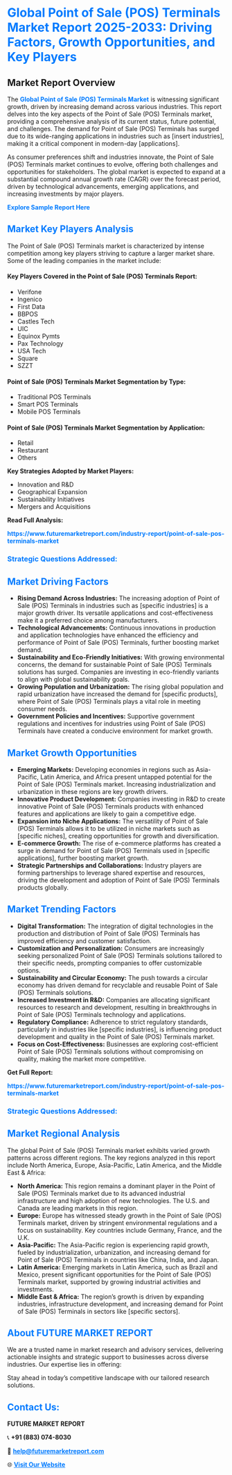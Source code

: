 <h1 style="color: #007BFF;">Global Point of Sale (POS) Terminals Market Report 2025-2033: Driving Factors, Growth Opportunities, and Key Players</h1>

<section id="overview">
<h2>Market Report Overview</h2>
<p>The <a href="https://www.futuremarketreport.com/industry-report/point-of-sale-pos-terminals-market" style="color: #007BFF; text-decoration: none;"><strong>Global Point of Sale (POS) Terminals Market</strong></a> is witnessing significant growth, driven by increasing demand across various industries. This report delves into the key aspects of the Point of Sale (POS) Terminals market, providing a comprehensive analysis of its current status, future potential, and challenges. The demand for Point of Sale (POS) Terminals has surged due to its wide-ranging applications in industries such as [insert industries], making it a critical component in modern-day [applications].</p>
<p>As consumer preferences shift and industries innovate, the Point of Sale (POS) Terminals market continues to evolve, offering both challenges and opportunities for stakeholders. The global market is expected to expand at a substantial compound annual growth rate (CAGR) over the forecast period, driven by technological advancements, emerging applications, and increasing investments by major players.</p>
</section>

<section id="overview">
<p><a href="https://www.futuremarketreport.com/request-sample/reportId=28593" style="color: #007BFF; text-decoration: none;"><strong>Explore Sample Report Here</strong></a></p>
</section>

<section id="key-players">
<h2 style="color: #007BFF;">Market Key Players Analysis</h2>
<p>The Point of Sale (POS) Terminals market is characterized by intense competition among key players striving to capture a larger market share. Some of the leading companies in the market include:</p>
<h4>Key Players Covered in the Point of Sale (POS) Terminals Report:</h4>
<ul><li>Verifone</li><li>Ingenico</li><li>First Data</li><li>BBPOS</li><li>Castles Tech</li><li>UIC</li><li>Equinox Pymts</li><li>Pax Technology</li><li>USA Tech</li><li>Square</li><li>SZZT</li></ul>
<h4>Point of Sale (POS) Terminals Market Segmentation by Type:</h4>
<ul><li>Traditional POS Terminals</li><li>Smart POS Terminals</li><li>Mobile POS Terminals</li></ul>

<h4>Point of Sale (POS) Terminals Market Segmentation by Application:</h4>
<ul><li>Retail</li><li>Restaurant</li><li>Others</li></ul>
<p><strong>Key Strategies Adopted by Market Players:</strong></p>
<ul>
<li>Innovation and R&D</li>
<li>Geographical Expansion</li>
<li>Sustainability Initiatives</li>
<li>Mergers and Acquisitions</li>
</ul>
</section>

<section>
<p><strong>Read Full Analysis: </strong></p><a href="https://www.futuremarketreport.com/industry-report/point-of-sale-pos-terminals-market" style="color: #007BFF; text-decoration: none;"><strong>https://www.futuremarketreport.com/industry-report/point-of-sale-pos-terminals-market</strong></a>
<h3 style="color: #007BFF;">Strategic Questions Addressed:</h3>
</section>

<section id="driving-factors">
<h2 style="color: #007BFF;">Market Driving Factors</h2>
<ul>
<li><strong>Rising Demand Across Industries:</strong> The increasing adoption of Point of Sale (POS) Terminals in industries such as [specific industries] is a major growth driver. Its versatile applications and cost-effectiveness make it a preferred choice among manufacturers.</li>
<li><strong>Technological Advancements:</strong> Continuous innovations in production and application technologies have enhanced the efficiency and performance of Point of Sale (POS) Terminals, further boosting market demand.</li>
<li><strong>Sustainability and Eco-Friendly Initiatives:</strong> With growing environmental concerns, the demand for sustainable Point of Sale (POS) Terminals solutions has surged. Companies are investing in eco-friendly variants to align with global sustainability goals.</li>
<li><strong>Growing Population and Urbanization:</strong> The rising global population and rapid urbanization have increased the demand for [specific products], where Point of Sale (POS) Terminals plays a vital role in meeting consumer needs.</li>
<li><strong>Government Policies and Incentives:</strong> Supportive government regulations and incentives for industries using Point of Sale (POS) Terminals have created a conducive environment for market growth.</li>
</ul>
</section>

<section id="growth-opportunities">
<h2 style="color: #007BFF;">Market Growth Opportunities</h2>
<ul>
<li><strong>Emerging Markets:</strong> Developing economies in regions such as Asia-Pacific, Latin America, and Africa present untapped potential for the Point of Sale (POS) Terminals market. Increasing industrialization and urbanization in these regions are key growth drivers.</li>
<li><strong>Innovative Product Development:</strong> Companies investing in R&D to create innovative Point of Sale (POS) Terminals products with enhanced features and applications are likely to gain a competitive edge.</li>
<li><strong>Expansion into Niche Applications:</strong> The versatility of Point of Sale (POS) Terminals allows it to be utilized in niche markets such as [specific niches], creating opportunities for growth and diversification.</li>
<li><strong>E-commerce Growth:</strong> The rise of e-commerce platforms has created a surge in demand for Point of Sale (POS) Terminals used in [specific applications], further boosting market growth.</li>
<li><strong>Strategic Partnerships and Collaborations:</strong> Industry players are forming partnerships to leverage shared expertise and resources, driving the development and adoption of Point of Sale (POS) Terminals products globally.</li>
</ul>
</section>

<section id="trending-factors">
<h2 style="color: #007BFF;">Market Trending Factors</h2>
<ul>
<li><strong>Digital Transformation:</strong> The integration of digital technologies in the production and distribution of Point of Sale (POS) Terminals has improved efficiency and customer satisfaction.</li>
<li><strong>Customization and Personalization:</strong> Consumers are increasingly seeking personalized Point of Sale (POS) Terminals solutions tailored to their specific needs, prompting companies to offer customizable options.</li>
<li><strong>Sustainability and Circular Economy:</strong> The push towards a circular economy has driven demand for recyclable and reusable Point of Sale (POS) Terminals solutions.</li>
<li><strong>Increased Investment in R&D:</strong> Companies are allocating significant resources to research and development, resulting in breakthroughs in Point of Sale (POS) Terminals technology and applications.</li>
<li><strong>Regulatory Compliance:</strong> Adherence to strict regulatory standards, particularly in industries like [specific industries], is influencing product development and quality in the Point of Sale (POS) Terminals market.</li>
<li><strong>Focus on Cost-Effectiveness:</strong> Businesses are exploring cost-efficient Point of Sale (POS) Terminals solutions without compromising on quality, making the market more competitive.</li>
</ul>
</section>

<section>
<p><strong>Get Full Report: </strong></p><a href="https://www.futuremarketreport.com/industry-report/point-of-sale-pos-terminals-market" style="color: #007BFF; text-decoration: none;"><strong>https://www.futuremarketreport.com/industry-report/point-of-sale-pos-terminals-market</strong></a>
<h3 style="color: #007BFF;">Strategic Questions Addressed:</h3>
</section>


<section id="regional-analysis">
<h2 style="color: #007BFF;">Market Regional Analysis</h2>
<p>The global Point of Sale (POS) Terminals market exhibits varied growth patterns across different regions. The key regions analyzed in this report include North America, Europe, Asia-Pacific, Latin America, and the Middle East & Africa:</p>
<ul>
<li><strong>North America:</strong> This region remains a dominant player in the Point of Sale (POS) Terminals market due to its advanced industrial infrastructure and high adoption of new technologies. The U.S. and Canada are leading markets in this region.</li>
<li><strong>Europe:</strong> Europe has witnessed steady growth in the Point of Sale (POS) Terminals market, driven by stringent environmental regulations and a focus on sustainability. Key countries include Germany, France, and the U.K.</li>
<li><strong>Asia-Pacific:</strong> The Asia-Pacific region is experiencing rapid growth, fueled by industrialization, urbanization, and increasing demand for Point of Sale (POS) Terminals in countries like China, India, and Japan.</li>
<li><strong>Latin America:</strong> Emerging markets in Latin America, such as Brazil and Mexico, present significant opportunities for the Point of Sale (POS) Terminals market, supported by growing industrial activities and investments.</li>
<li><strong>Middle East & Africa:</strong> The region’s growth is driven by expanding industries, infrastructure development, and increasing demand for Point of Sale (POS) Terminals in sectors like [specific sectors].</li>
</ul>
</section>

<footer>
<h2 style="color: #007BFF;">About FUTURE MARKET REPORT</h2>
<p>We are a trusted name in market research and advisory services, delivering actionable insights and strategic support to businesses across diverse industries. Our expertise lies in offering:</p>

<p>Stay ahead in today’s competitive landscape with our tailored research solutions.</p>

<h2 style="color: #007BFF;">Contact Us:</h2>
<p><strong>FUTURE MARKET REPORT</strong></p>
<p>📞 <strong>+91 (883) 074-8030</strong></p>
<p>📧 <strong><a href="mailto:help@futuremarketreport.com" style="color: #007BFF;">help@futuremarketreport.com</a></strong></p>
<p>🌐 <strong><a href="https://www.futuremarketreport.com/" style="color: #007BFF;">Visit Our Website</a></strong></p>
</footer>